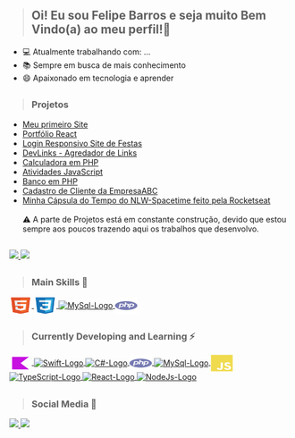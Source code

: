 > ##  Oi! Eu sou Felipe Barros e seja muito Bem Vindo(a) ao meu perfil!👋

- 💻 Atualmente trabalhando com: ...
- 📚 Sempre em busca de mais conhecimento
- 😄 Apaixonado em tecnologia e aprender

##

> ### Projetos

- [Meu primeiro Site](https://github.com/nkdwon/Site-Valhalla)
- [Portfólio React](https://github.com/nkdwon/PortfolioReact)
- [Login Responsivo Site de Festas](https://github.com/nkdwon/LoginResponsivo)
- [DevLinks - Agredador de Links](https://github.com/nkdwon/DevLinks)
- [Calculadora em PHP](https://github.com/nkdwon/Calculadora-em-PHP)
- [Atividades JavaScript](https://github.com/nkdwon/Atividades-JavaScript)
- [Banco em PHP](https://github.com/nkdwon/BancoPinklin)
- [Cadastro de Cliente da EmpresaABC](https://github.com/nkdwon/EmpresaABC)
- [Minha Cápsula do Tempo do NLW-Spacetime feito pela Rocketseat](https://github.com/nkdwon/Capsula-Do-Tempo-NLW)
<br><br> ⚠️ A parte de Projetos está em constante construção, devido que estou sempre aos poucos trazendo aqui os trabalhos que desenvolvo.

##

<div style="display: inline_block">
    <a href="https://github.com/nkdwon">
      <img height="180em" src="https://github-readme-stats.vercel.app/api?username=nkdwon&show_icons=true&theme=dark"/>
      <img height="180em" src="https://github-readme-stats.vercel.app/api/top-langs/?username=nkdwon&layout=compact&theme=dark&langs_count=7"/>  
    </a>  
</div>

##

>  ### Main Skills  🚀
<div style="display: inline_block">
    
  <a href="https://github.com/nkdwon">
  <img align="center" alt="HTML-Logo" height="30" width="40" src="https://raw.githubusercontent.com/devicons/devicon/master/icons/html5/html5-original.svg">
  <img align="center" alt="CSS-Logo" height="30" width="40" src="https://raw.githubusercontent.com/devicons/devicon/master/icons/css3/css3-original.svg">
  <img  align="center" alt="MySql-Logo" height="30" width="40" src="https://cdn.jsdelivr.net/gh/devicons/devicon@latest/icons/mysql/mysql-original-wordmark.svg" />     
  <img align="center" alt="PHP-Logo" height="30" width="40" src="https://raw.githubusercontent.com/devicons/devicon/master/icons/php/php-plain.svg">
  </a>  
      
##
    
>  ### Currently Developing and Learning ⚡
    
<div style="display: inline_block">
  
  <a href="https://github.com/nkdwon">  
  <img align="center" alt="Kotlin-Logo" height="30" width="40" src="https://raw.githubusercontent.com/devicons/devicon/master/icons/kotlin/kotlin-plain.svg">
  <img align="center" alt="Swift-Logo" height="30" width="40" src="https://cdn.jsdelivr.net/gh/devicons/devicon/icons/swift/swift-original.svg">
  <img align="center" alt="C#-Logo" height="30" width="40" src="https://cdn.jsdelivr.net/gh/devicons/devicon/icons/csharp/csharp-original.svg">     
  <img align="center" alt="PHP-Logo" height="30" width="40" src="https://raw.githubusercontent.com/devicons/devicon/master/icons/php/php-plain.svg">
  <img  align="center" alt="MySql-Logo" height="30" width="40" src="https://cdn.jsdelivr.net/gh/devicons/devicon@latest/icons/mysql/mysql-original-wordmark.svg" >
  <img align="center" alt="JS-Logo" height="30" width="40" src="https://raw.githubusercontent.com/devicons/devicon/master/icons/javascript/javascript-plain.svg">
  <img align="center" alt="TypeScript-Logo" height="30" width="40" src="https://cdn.jsdelivr.net/gh/devicons/devicon/icons/typescript/typescript-original.svg">    
  <img align="center" alt="React-Logo" height="30" width="40" src="https://cdn.jsdelivr.net/gh/devicons/devicon/icons/react/react-original.svg">  
  <img align="center" alt="NodeJs-Logo" height="30" width="40" src="https://cdn.jsdelivr.net/gh/devicons/devicon/icons/nodejs/nodejs-original.svg">    
  </a>  
      
</div>
      
## 
    
<div>
    
> ### Social Media 📱
    
   <a href = "https://www.instagram.com/felps_barros/"> 
       <img src="https://img.shields.io/badge/Instagram-E4405F?style=for-the-badge&logo=instagram&logoColor=white">
   </a>
   <a href = "https://mail.google.com/mail/u/0/?tab=rm&ogbl#inbox"> 
       <img src="https://img.shields.io/badge/Gmail-D14836?style=for-the-badge&logo=gmail&logoColor=white">
   </a>
        
</div>
